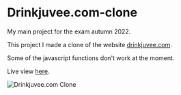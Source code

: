 # Drinkjuvee.com-clone

My main project for the exam autumn 2022.

This project I made a clone of the website [drinkjuvee.com](https://drinkjuvee.com).

Some of the javascript functions don't work at the moment.

Live view [here](https://juvee.holmbakken.com).

![Drinkjuvee.com Clone](https://user-images.githubusercontent.com/111376082/206564069-458591a4-46f8-4efd-90cf-89a38a8238ea.PNG)
